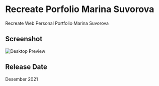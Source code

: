 # Recreate Porfolio Marina Suvorova

Recreate Web Personal Portfolio Marina Suvorova

## Screenshot

![Desktop Preview](images/screenshot.png)

## Release Date

Desember 2021
